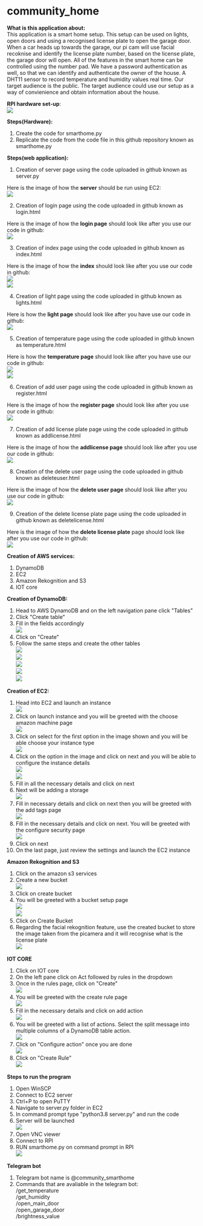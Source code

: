 # community_home
**What is this application about:**  
This application is a smart home setup. This setup can be used on lights, open doors and using a recognised license plate to open the garage door. When a car heads up towards the garage, our pi cam will use facial recoknise and identify the license plate number, based on the license plate, the garage door will open. All of the features in the smart home can be controlled using the number pad. We have a password authentication as well, so that we can identify and authenticate the owner of the house. A DHT11 sensor to record temperature and humidity values real time. Our target audience is the public. The target audience could use our setup as a way of convienience and obtain information about the house.   

**RPI hardware set-up**:  
![](Screenshots_and_setup/hardwaresetup.jpg)  

**Steps(Hardware):**  
1) Create the code for smarthome.py
2) Replicate the code from the code file in this github repository known as smarthome.py  

**Steps(web application):**  
1) Creation of server page using the code uploaded in github known as server.py  

Here is the image of how the **server** should be run using EC2:  
![](Screenshots_and_setup/ec2.PNG)  

2) Creation of login page using the code uploaded in github known as login.html

Here is the image of how the **login page** should look like after you use our code in github:  
![](Screenshots_and_setup/web1.PNG)  


3) Creation of index page using the code uploaded in github known as index.html  

Here is the image of how the **index** should look like after you use our code in github:  
![](Screenshots_and_setup/web2-1.PNG)  
![](Screenshots_and_setup/web2-2.PNG)  

4) Creation of light page using the code uploaded in github known as lights.html  

Here is how the **light page** should look like after you have use our code in github:  
![](Screenshots_and_setup/web3.PNG)  

5) Creation of temperature page using the code uploaded in github known as temperature.html  

Here is how the **temperature page** should look like after you have use our code in github:  
![](Screenshots_and_setup/web4-1.PNG)  
![](Screenshots_and_setup/web4-2.PNG)

6) Creation of add user page using the code uploaded in github known as register.html  

Here is the image of how the **register page** should look like after you use our code in github:  
![](Screenshots_and_setup/web5.PNG)

7) Creation of add license plate page using the code uploaded in github known as addlicense.html  

Here is the image of how the **addlicense page** should look like after you use our code in github:  
![](Screenshots_and_setup/web6.PNG)

8) Creation of the delete user page using the code uploaded in github known as deleteuser.html  

Here is the image of how the **delete user page** should look like after you use our code in github:  
![](Screenshots_and_setup/web7.PNG)

9) Creation of the delete license plate page using the code uploaded in github known as deletelicense.html  

Here is the image of how the **delete license plate** page should look like after you use our code in github:  
![](Screenshots_and_setup/web8.PNG)  


**Creation of AWS services:**  
1) DynamoDB
2) EC2
3) Amazon Rekognition and S3
4) IOT core  

**Creation of DynamoDB:**  
1) Head to AWS DynamoDB and on the left navigation pane click "Tables"   
2) Click "Create table"  
3) Fill in the fields accordingly  
![](Screenshots_and_setup/creationofDB.PNG)  
4) Click on "Create"  
5) Follow the same steps and create the other tables  
![](Screenshots_and_setup/createdloginDB.jpg)  
![](Screenshots_and_setup/DaynightDB.jpg)  
![](Screenshots_and_setup/licenseDB.jpg)  
![](Screenshots_and_setup/lightDB.jpg)  
![](Screenshots_and_setup/temperatureDB.jpg)  

**Creation of EC2:**
1) Head into EC2 and launch an instance  
![](Screenshots_and_setup/launchinstance.jpg)  
2) Click on launch instance and you will be greeted with the choose amazon machine page  
![](Screenshots_and_setup/chooseinstance.jpg)  
3) Click on select for the first option in the image shown and you will be able choose your instance type  
![](Screenshots_and_setup/choosetype.jpg)  
4) Click on the option in the image and click on next and you will be able to configure the instance details  
![](Screenshots_and_setup/configureinstance.jpg)  
![](Screenshots_and_setup/configureinstance-2.jpg)  
5) Fill in all the necessary details and click on next
6) Next will be adding a storage  
![](Screenshots_and_setup/addstorage.jpg)  
7) Fill in necessary details and click on next then you will be greeted with the add tags page  
![](Screenshots_and_setup/addtags.jpg)  
8) Fill in the necessary details and click on next. You will be greeted with the configure security page  
![](Screenshots_and_setup/configuresecurity.jpg)  
9) Click on next  
10) On the last page, just review the settings and launch the EC2 instance  

**Amazon Rekognition and S3**  
1) Click on the amazon s3 services  
2) Create a new bucket  
![](Screenshots_and_setup/createbucketbutton.jpg)  
3) Click on create bucket  
4) You will be greeted with a bucket setup page  
![](Screenshots_and_setup/createbucketsetup-1.jpg)  
![](Screenshots_and_setup/createbucketsetup-2.jpg)  
5) Click on Create Bucket  
6) Regarding the facial rekognition feature, use the created bucket to store the image taken from the picamera and it will recognise what is the license plate  
![](Screenshots_and_setup/facialrekognition.jpg)  

**IOT CORE**  
1) Click on IOT core  
2) On the left pane click on Act followed by rules in the dropdown  
3) Once in the rules page, click on "Create"  
![](Screenshots_and_setup/listofrules.jpg)  
4) You will be greeted with the create rule page  
![](Screenshots_and_setup/Createrule.jpg)  
5) Fill in the necessary details and click on add action  
![](Screenshots_and_setup/setaction.jpg)  
6) You will be greeted with a list of actions. Select the split message into multiple columns of a DynamoDB table action.  
![](Screenshots_and_setup/selectaction.jpg)  
7) Click on "Configure action" once you are done  
![](Screenshots_and_setup/selectactionbutton.jpg)  
8) Click on "Create Rule"  
![](Screenshots_and_setup/setaction.jpg)  

**Steps to run the program**  
1) Open WinSCP  
2) Connect to EC2 server  
3) Ctrl+P to open PuTTY  
4) Navigate to server.py folder in EC2  
5) In command prompt type "python3.8 server.py" and run the code  
6) Server will be launched  
![](Screenshots_and_setup/ec2.PNG)  
7) Open VNC viewer  
8) Connect to RPI  
9) RUN smarthome.py on command prompt in RPI  
![](Screenshots_and_setup/smarthome.PNG)  

**Telegram bot**  
1) Telegram bot name is @community_smarthome  
2) Commands that are avaliable in the telegram bot:  
/get_temperature  
/get_humidity  
/open_main_door  
/open_garage_door  
/brightness_value  
